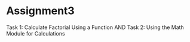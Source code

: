 # Assignment3
Task 1: Calculate Factorial Using a Function  AND  Task 2: Using the Math Module for Calculations
